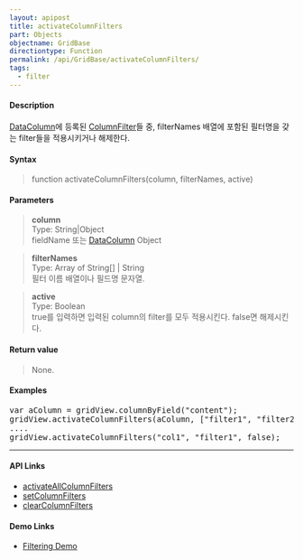 ```yaml
---
layout: apipost
title: activateColumnFilters
part: Objects
objectname: GridBase
directiontype: Function
permalink: /api/GridBase/activateColumnFilters/
tags:
  - filter
---
```



#### Description

 [DataColumn](/api/types/DataColumn)에 등록된 [ColumnFilter](/api/types/ColumnFilter)들 중, filterNames 배열에 포함된 필터명을 갖는 filter들을 적용시키거나 해제한다.

#### Syntax

> function activateColumnFilters(column, filterNames, active)

#### Parameters

> **column**  
> Type: String\|Object  
> fieldName 또는 [DataColumn](/api/types/DataColumn/) Object  

> **filterNames**  
> Type: Array of String[] \| String  
> 필터 이름 배열이나 필드명 문자열.  

> **active**  
> Type: Boolean  
> true를 입력하면 입력된 column의 filter를 모두 적용시킨다. false면 해제시킨다.  

#### Return value

> None.

#### Examples 

<pre class="prettyprint">
var aColumn = gridView.columnByField("content");
gridView.activateColumnFilters(aColumn, ["filter1", "filter2", "filter3"], true);
....
gridView.activateColumnFilters("col1", "filter1", false);
</pre>

---

#### API Links

* [activateAllColumnFilters](/api/GridBase/activateAllColumnFilters)
* [setColumnFilters](/api/GridBase/setColumnFilters)
* [clearColumnFilters](/api/GridBase/setColumnFilters)  

#### Demo Links

* [Filtering Demo](http://demo.realgrid.com/Columns/ColumnFiltering/)